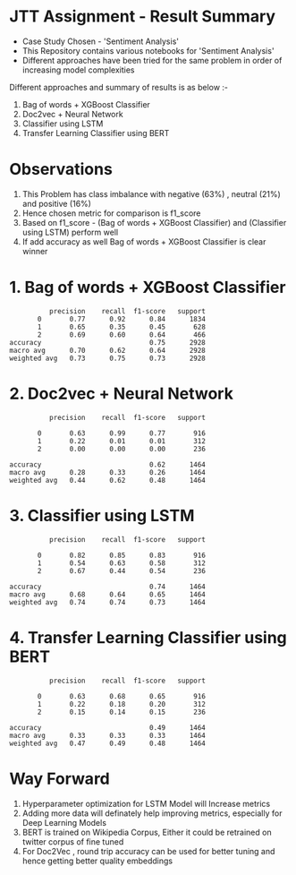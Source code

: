 # JTT Assignment - Result Summary
- Case Study Chosen - 'Sentiment Analysis'
- This Repository contains various notebooks for 'Sentiment Analysis'<br />
- Different approaches have been tried for the same problem in order of increasing model complexities

Different approaches and summary of results is as below :- <br />
1. Bag of words + XGBoost Classifier
2. Doc2vec + Neural Network
3. Classifier using LSTM 
4. Transfer Learning Classifier using BERT


# Observations
1. This Problem has class imbalance with negative (63%) , neutral (21%) and positive (16%) <br />
2. Hence chosen metric for comparison is f1_score
3. Based on f1_score - (Bag of words + XGBoost Classifier) and (Classifier using LSTM) perform well
4. If add accuracy as well Bag of words + XGBoost Classifier is clear winner

# 1. Bag of words + XGBoost Classifier
              precision    recall  f1-score   support
           0       0.77      0.92      0.84      1834
           1       0.65      0.35      0.45       628
           2       0.69      0.60      0.64       466
    accuracy                           0.75      2928
    macro avg      0.70      0.62      0.64      2928
    weighted avg   0.73      0.75      0.73      2928

# 2. Doc2vec + Neural Network
              precision    recall  f1-score   support

           0       0.63      0.99      0.77       916
           1       0.22      0.01      0.01       312
           2       0.00      0.00      0.00       236

    accuracy                           0.62      1464
    macro avg      0.28      0.33      0.26      1464
    weighted avg   0.44      0.62      0.48      1464

# 3. Classifier using LSTM 
              precision    recall  f1-score   support

           0       0.82      0.85      0.83       916
           1       0.54      0.63      0.58       312
           2       0.67      0.44      0.54       236

    accuracy                           0.74      1464
    macro avg      0.68      0.64      0.65      1464
    weighted avg   0.74      0.74      0.73      1464
   

# 4. Transfer Learning Classifier using BERT
              precision    recall  f1-score   support

           0       0.63      0.68      0.65       916
           1       0.22      0.18      0.20       312
           2       0.15      0.14      0.15       236

    accuracy                           0.49      1464
    macro avg      0.33      0.33      0.33      1464
    weighted avg   0.47      0.49      0.48      1464
   
# Way Forward
1. Hyperparameter optimization for LSTM Model will Increase metrics
2. Adding more data will definately help improving metrics, especially for Deep Learning Models
3. BERT is trained on Wikipedia Corpus, Either it could be retrained on twitter corpus of fine tuned
4. For Doc2Vec , round trip accuracy can be used for better tuning and hence getting better quality embeddings
